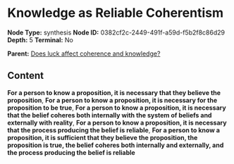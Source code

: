 # Knowledge as Reliable Coherentism

**Node Type:** synthesis
**Node ID:** 0382cf2c-2449-491f-a59d-f5b2f8c86d29
**Depth:** 5
**Terminal:** No

**Parent:** [Does luck affect coherence and knowledge?](does-luck-affect-coherence-and-knowledge-antithesis-5f8be00d-4245-4e93-a3f2-6ee37ad1a491.md)

## Content

**For a person to know a proposition, it is necessary that they believe the proposition**, **For a person to know a proposition, it is necessary for the proposition to be true**, **For a person to know a proposition, it is necessary that the belief coheres both internally with the system of beliefs and externally with reality**, **For a person to know a proposition, it is necessary that the process producing the belief is reliable**, **For a person to know a proposition, it is sufficient that they believe the proposition, the proposition is true, the belief coheres both internally and externally, and the process producing the belief is reliable**
